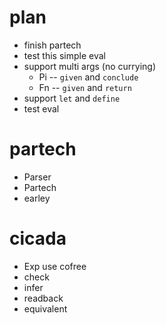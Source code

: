 # plan
- finish partech
- test this simple eval
- support multi args (no currying)
  - Pi -- `given` and `conclude`
  - Fn -- `given` and `return`
- support `let` and `define`
- test eval
# partech
- Parser
- Partech
- earley
# cicada
- Exp use cofree
- check
- infer
- readback
- equivalent
